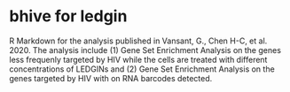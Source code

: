 # bhive for ledgin
R Markdown for the analysis published in Vansant, G., Chen H-C, et al. 2020.
The analysis include 
(1) Gene Set Enrichment Analysis on the genes less frequenly targeted by HIV while the cells are treated with different concentrations of LEDGINs and 
(2) Gene Set Enrichment Analysis on the genes targeted by HIV with on RNA barcodes detected.
